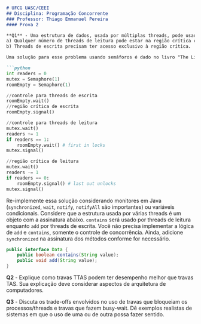 ```markdown
# UFCG UASC/CEEI
## Disciplina: Programação Concorrente
### Professor: Thiago Emmanuel Pereira
#### Prova 2

**Q1** - Uma estrutura de dados, usada por múltiplas threads, pode usar uma trava de leitura-escrita para implementar a semântica de, ao ser modificada por uma thread, evitar que outras threads usem a estrutura concorrentemente (seja para leitura ou escrita). Isso implica nas seguintes restrições:
a) Qualquer número de threads de leitura pode estar na região crítica concorrentemente;
b) Threads de escrita precisam ter acesso exclusivo à região crítica.

Uma solução para esse problema usando semáforos é dado no livro "The Little Book of Semaphores" (LBoS):

```python
int readers = 0
mutex = Semaphore(1)
roomEmpty = Semaphore(1)

//controle para threads de escrita
roomEmpty.wait()
//região crítica de escrita
roomEmpty.signal()

//controle para threads de leitura
mutex.wait()
readers += 1
if readers == 1:
    roomEmpty.wait() # first in locks
mutex.signal()

//região crítica de leitura
mutex.wait()
readers -= 1
if readers == 0:
    roomEmpty.signal() # last out unlocks
mutex.signal()
```

Re-implemente essa solução considerando monitores em Java (`synchronized`, `wait`, `notify`, `notifyAll` são importantes) ou variáveis condicionais. Considere que a estrutura usada por várias threads é um objeto com a assinatura abaixo. `contains` será usado por threads de leitura enquanto `add` por threads de escrita. Você não precisa implementar a lógica de `add` e `contains`, somente o controle de concorrência. Ainda, adicione `synchronized` na assinatura dos métodos conforme for necessário.

```java
public interface Data {
    public boolean contains(String value);
    public void add(String value);
}
```

**Q2** - Explique como travas TTAS podem ter desempenho melhor que travas TAS. Sua explicação deve considerar aspectos de arquitetura de computadores.

**Q3** - Discuta os trade-offs envolvidos no uso de travas que bloqueiam os processos/threads e travas que fazem busy-wait. Dê exemplos realistas de sistemas em que o uso de uma ou de outra possa fazer sentido.
```
